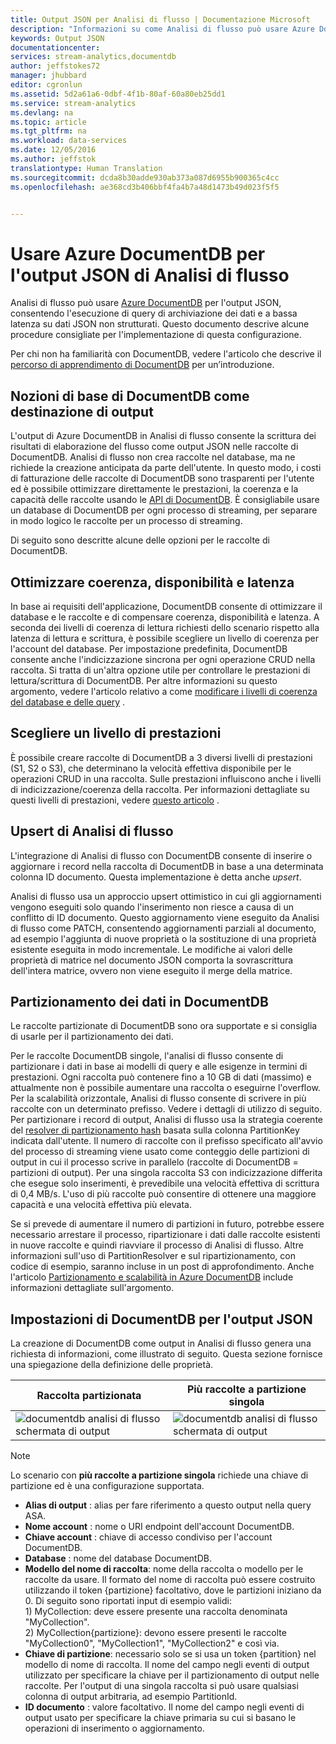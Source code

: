 ```yaml
---
title: Output JSON per Analisi di flusso | Documentazione Microsoft
description: "Informazioni su come Analisi di flusso può usare Azure DocumentDB per l&quot;output JSON, consentendo l&quot;esecuzione di query di archiviazione dei dati e a bassa latenza su dati JSON non strutturati."
keywords: Output JSON
documentationcenter: 
services: stream-analytics,documentdb
author: jeffstokes72
manager: jhubbard
editor: cgronlun
ms.assetid: 5d2a61a6-0dbf-4f1b-80af-60a80eb25dd1
ms.service: stream-analytics
ms.devlang: na
ms.topic: article
ms.tgt_pltfrm: na
ms.workload: data-services
ms.date: 12/05/2016
ms.author: jeffstok
translationtype: Human Translation
ms.sourcegitcommit: dcda8b30adde930ab373a087d6955b900365c4cc
ms.openlocfilehash: ae368cd3b406bbf4fa4b7a48d1473b49d023f5f5


---
```

# <a name="target-azure-documentdb-for-json-output-from-stream-analytics"></a>Usare Azure DocumentDB per l'output JSON di Analisi di flusso
Analisi di flusso può usare [Azure DocumentDB](https://azure.microsoft.com/services/documentdb/) per l'output JSON, consentendo l'esecuzione di query di archiviazione dei dati e a bassa latenza su dati JSON non strutturati. Questo documento descrive alcune procedure consigliate per l'implementazione di questa configurazione.

Per chi non ha familiarità con DocumentDB, vedere l'articolo che descrive il [percorso di apprendimento di DocumentDB](https://azure.microsoft.com/documentation/learning-paths/documentdb/) per un’introduzione.

## <a name="basics-of-documentdb-as-an-output-target"></a>Nozioni di base di DocumentDB come destinazione di output
L'output di Azure DocumentDB in Analisi di flusso consente la scrittura dei risultati di elaborazione del flusso come output JSON nelle raccolte di DocumentDB. Analisi di flusso non crea raccolte nel database, ma ne richiede la creazione anticipata da parte dell'utente. In questo modo, i costi di fatturazione delle raccolte di DocumentDB sono trasparenti per l'utente ed è possibile ottimizzare direttamente le prestazioni, la coerenza e la capacità delle raccolte usando le [API di DocumentDB](https://msdn.microsoft.com/library/azure/dn781481.aspx). È consigliabile usare un database di DocumentDB per ogni processo di streaming, per separare in modo logico le raccolte per un processo di streaming.

Di seguito sono descritte alcune delle opzioni per le raccolte di DocumentDB.

## <a name="tune-consistency-availability-and-latency"></a>Ottimizzare coerenza, disponibilità e latenza
In base ai requisiti dell'applicazione, DocumentDB consente di ottimizzare il database e le raccolte e di compensare coerenza, disponibilità e latenza. A seconda dei livelli di coerenza di lettura richiesti dello scenario rispetto alla latenza di lettura e scrittura, è possibile scegliere un livello di coerenza per l'account del database. Per impostazione predefinita, DocumentDB consente anche l'indicizzazione sincrona per ogni operazione CRUD nella raccolta. Si tratta di un'altra opzione utile per controllare le prestazioni di lettura/scrittura di DocumentDB. Per altre informazioni su questo argomento, vedere l'articolo relativo a come [modificare i livelli di coerenza del database e delle query](../documentdb/documentdb-consistency-levels.md) .

## <a name="choose-a-performance-level"></a>Scegliere un livello di prestazioni
È possibile creare raccolte di DocumentDB a 3 diversi livelli di prestazioni (S1, S2 o S3), che determinano la velocità effettiva disponibile per le operazioni CRUD in una raccolta. Sulle prestazioni influiscono anche i livelli di indicizzazione/coerenza della raccolta. Per informazioni dettagliate su questi livelli di prestazioni, vedere [questo articolo](../documentdb/documentdb-performance-levels.md) .

## <a name="upserts-from-stream-analytics"></a>Upsert di Analisi di flusso
L'integrazione di Analisi di flusso con DocumentDB consente di inserire o aggiornare i record nella raccolta di DocumentDB in base a una determinata colonna ID documento. Questa implementazione è detta anche *upsert*.

Analisi di flusso usa un approccio upsert ottimistico in cui gli aggiornamenti vengono eseguiti solo quando l'inserimento non riesce a causa di un conflitto di ID documento. Questo aggiornamento viene eseguito da Analisi di flusso come PATCH, consentendo aggiornamenti parziali al documento, ad esempio l'aggiunta di nuove proprietà o la sostituzione di una proprietà esistente eseguita in modo incrementale. Le modifiche ai valori delle proprietà di matrice nel documento JSON comporta la sovrascrittura dell'intera matrice, ovvero non viene eseguito il merge della matrice.

## <a name="data-partitioning-in-documentdb"></a>Partizionamento dei dati in DocumentDB
Le raccolte partizionate di DocumentDB sono ora supportate e si consiglia di usarle per il partizionamento dei dati. 

Per le raccolte DocumentDB singole, l'analisi di flusso consente di partizionare i dati in base ai modelli di query e alle esigenze in termini di prestazioni. Ogni raccolta può contenere fino a 10 GB di dati (massimo) e attualmente non è possibile aumentare una raccolta o eseguirne l'overflow. Per la scalabilità orizzontale, Analisi di flusso consente di scrivere in più raccolte con un determinato prefisso. Vedere i dettagli di utilizzo di seguito. Per partizionare i record di output, Analisi di flusso usa la strategia coerente del [resolver di partizionamento hash](https://msdn.microsoft.com/library/azure/microsoft.azure.documents.partitioning.hashpartitionresolver.aspx) basata sulla colonna PartitionKey indicata dall'utente. Il numero di raccolte con il prefisso specificato all'avvio del processo di streaming viene usato come conteggio delle partizioni di output in cui il processo scrive in parallelo (raccolte di DocumentDB = partizioni di output). Per una singola raccolta S3 con indicizzazione differita che esegue solo inserimenti, è prevedibile una velocità effettiva di scrittura di 0,4 MB/s. L'uso di più raccolte può consentire di ottenere una maggiore capacità e una velocità effettiva più elevata.

Se si prevede di aumentare il numero di partizioni in futuro, potrebbe essere necessario arrestare il processo, ripartizionare i dati dalle raccolte esistenti in nuove raccolte e quindi riavviare il processo di Analisi di flusso. Altre informazioni sull'uso di PartitionResolver e sul ripartizionamento, con codice di esempio, saranno incluse in un post di approfondimento. Anche l'articolo [Partizionamento e scalabilità in Azure DocumentDB](../documentdb/documentdb-partition-data.md) include informazioni dettagliate sull'argomento.

## <a name="documentdb-settings-for-json-output"></a>Impostazioni di DocumentDB per l'output JSON
La creazione di DocumentDB come output in Analisi di flusso genera una richiesta di informazioni, come illustrato di seguito. Questa sezione fornisce una spiegazione della definizione delle proprietà.

Raccolta partizionata | Più raccolte a partizione singola
---|---
![documentdb analisi di flusso schermata di output](media/stream-analytics-documentdb-output/stream-analytics-documentdb-output-1.png) |  ![documentdb analisi di flusso schermata di output](media/stream-analytics-documentdb-output/stream-analytics-documentdb-output-2.png)


  
> [!NOTE]
> Lo scenario con **più raccolte a partizione singola** richiede una chiave di partizione ed è una configurazione supportata. 

* **Alias di output** : alias per fare riferimento a questo output nella query ASA.  
* **Nome account** : nome o URI endpoint dell'account DocumentDB.  
* **Chiave account** : chiave di accesso condiviso per l'account DocumentDB.  
* **Database** : nome del database DocumentDB.  
* **Modello del nome di raccolta**: nome della raccolta o modello per le raccolte da usare. Il formato del nome di raccolta può essere costruito utilizzando il token {partizione} facoltativo, dove le partizioni iniziano da 0. Di seguito sono riportati input di esempio validi:  
  1\) MyCollection: deve essere presente una raccolta denominata "MyCollection".  
  2\) MyCollection{partizione}: devono essere presenti le raccolte "MyCollection0", "MyCollection1", "MyCollection2" e così via.  
* **Chiave di partizione**: necessario solo se si usa un token {partition} nel modello di nome di raccolta. Il nome del campo negli eventi di output utilizzato per specificare la chiave per il partizionamento di output nelle raccolte. Per l'output di una singola raccolta si può usare qualsiasi colonna di output arbitraria, ad esempio PartitionId.  
* **ID documento** : valore facoltativo. Il nome del campo negli eventi di output usato per specificare la chiave primaria su cui si basano le operazioni di inserimento o aggiornamento.  



<!--HONumber=Dec16_HO2-->



